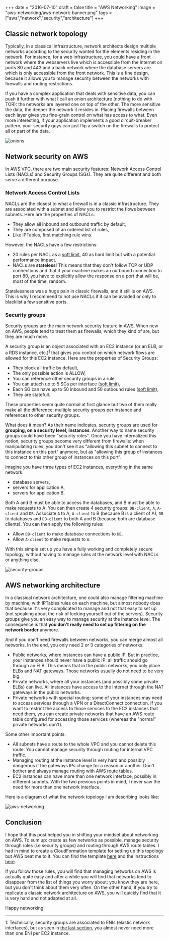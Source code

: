 +++
date = "2016-07-10"
draft = false
title = "AWS Networking"
image = "aws-networking/aws-network-banner.png"
tags = ["aws","network","security","architecture"]
+++

## Classic network topology

Typically, in a classical infrastructure, network architects design multiple networks according to the security wanted for the elements residing in the network. For instance, for a web infrastructure, you could have a front network where the webservers live which is accessible from the Internet on ports 80 and 443 and a back network where the database servers are which is only accessible from the front network. This is a fine design, because it allows you to manage security between the networks with firewalls and routing restrictions.

If you have a complex application that deals with sensitive data, you can push it further with what I call an onion architecture (nothing to do with TOR): the networks are layered one on top of the other. The more sensitive the data, the deeper the network it resides in. Placing firewalls between each layer gives you fine-grain control on what has access to what. Even more interesting, if your application implements a good circuit-breaker pattern, your security guys can just flip a switch on the firewalls to protect all or part of the data.

![onions](/img/aws-networking/onions.jpg)

## Network security on AWS

In AWS VPC, there are two main security features: Network Access Control Lists (NACLs) and Security Groups (SGs). They are quite different and both serve a different purpose.

### Network Access Control Lists

NACLs are the closest to what a firewall is in a classic infrastructure. They are associated with a subnet and allow you to restrict the flows between subnets. Here are the properties of NACLs:

* They allow all inbound and outbound traffic by default,
* They are composed of an ordered list of rules,
* Like IPTables, first matching rule wins.

However, the NACLs have a few restrictions:

* 20 rules per NACL as a [soft limit](http://docs.aws.amazon.com/AmazonVPC/latest/UserGuide/VPC_Appendix_Limits.html#vpc-limits-nacls), 40 as hard limit but with a potential performance impact.
* NACLs are **stateless**! This means that they don't follow TCP or UDP connections and that if your machine makes an outbound connection to port 80, you have to explicitly allow the response on a port that will be, most of the time, random.

Statelessness was a huge pain in classic firewalls, and it still is on AWS. This is why I recommend to not use NACLs if it can be avoided or only to blacklist a few sensitive ports.

### Security groups

Security groups are the main network security feature in AWS. When new on AWS, people tend to treat them as firewalls, which they kind of are, but they are much more.

A security group is an object associated with an EC2 instance (or an ELB, or a RDS instance, etc.)<sup>[1](#myfootnote1)</sup> that gives you control on which network flows are allowed for this EC2 instance. Here are the properties of Security Groups:

* They block all traffic by default,
* The only possible action is ALLOW,
* You can reference other security groups in a rule,
* You can attach up to 5 SGs per interface ([soft limit](http://docs.aws.amazon.com/AmazonVPC/latest/UserGuide/VPC_Appendix_Limits.html#vpc-limits-security-groups)),
* Each SG can have up to 50 inbound and 50 outbound rules ([soft limit](http://docs.aws.amazon.com/AmazonVPC/latest/UserGuide/VPC_Appendix_Limits.html#vpc-limits-security-groups)),
* They are statefull.

These properties seem quite normal at first glance but two of them really make all the difference: multiple security groups per instance and references to other security groups.

What does it mean? As their name indicates, security groups are used for **grouping, on a security level, instances**. Another way to name security groups could have been "security roles". Once you have internalized this notion, security groups become very different from firewalls: when manipulating rules, you don't see it as "allowing this subnet to connect to this instance on this port" anymore, but as "allowing this group of instances to connect to this other group of instances on this port".

Imagine you have three types of EC2 instances, everything in the same network:

* database servers,
* servers for application A,
* servers for application B.

Both A and B must be able to access the databases, and B must be able to make requests to A. You can then create 4 security groups: ``DB-client``, ``A``, ``A-client`` and ``DB``. Associate ``A`` to A, ``A-client`` to B (because B is a client of A), ``DB`` to databases and ``DB-client`` to both A and B (because both are database clients). You can then apply the following rules:

* Allow ``DB-client`` to make database connections to ``DB``,
* Allow ``A-client`` to make requests to ``A``.

With this simple set up you have a fully working and completely secure topology, without having to manage rules at the network level with NACLs or anything else.

![security-groups](/img/aws-networking/security-groups.png)


## <a name="section3"></a>AWS networking architecture

In a classical network architecture, one could also manage filtering machine by machine, with IPTables rules on each machine, but almost nobody does that because it's very complicated to manage and not that easy to set up (not speaking about the risk of locking yourself out of the servers). Security groups give you an easy way to manage security at the instance level. The consequence is that **you don't really need to set up filtering on the network border** anymore.

And if you don't need firewalls between networks, you can merge almost all networks. In the end, you only need 2 or 3 categories of networks:

* Public networks, where instances can have a public IP. But in practice, your instances should never have a public IP: all traffic should go through an ELB. This means that in the public networks, you only place ELBs and NAT gateways. Those networks usually do not need to be very big.
* Private networks, where all your instances (and possibly some private ELBs) can live. All instances have access to the Internet through the NAT gateways in the public networks.
* Private networks with special routing: some of your instances may need to access services through a VPN or a DirectConnect connection. If you want to restrict the access to those services to the EC2 instances that need them, you can create private networks that have an AWS route table configured for accessing those services (whereas the "normal" private networks don't).

Some other important points:

* All subnets have a route to the whole VPC and you cannot delete this route. You cannot manage security through routing for internal VPC traffic.
* Managing routing at the instance level is very hard and possibly dangerous if the gateways IPs change for a reason or another. Don't bother and always manage routing with AWS route tables.
* EC2 instances can have more than one network interface, possibly in different subnets. With the two previous points in mind, I never saw the need for more than one network interface.

Here is a diagram of what the network topology I am describing looks like:

![aws-networking](/img/aws-networking/aws-networking2.png)

## Conclusion

I hope that this post helped you in shifting your mindset about networking on AWS. To sum up: create as few networks as possible, manage security through roles (i.e security groups) and routing through AWS route tables. I had in mind to create a CloudFormation template for setting up this topology but AWS beat me to it. You can find the template [here](/downloads/aws-networking/aws-vpc.template) and the instructions [here](https://s3.amazonaws.com/quickstart-reference/aws/vpc/latest/doc/modular-scalable-virtual-network-architecture-with-amazon-vpc.pdf).

If you follow those rules, you will find that managing networks on AWS is actually quite easy and after a while you will find that networks tend to disappear from the list of things you worry about: you know they are here, but you don't think about them very often. On the other hand, if you try to replicate a classic network architecture on AWS, you will quickly find that it is very hard and not adapted at all.

Happy networking!

---

<a name="myfootnote1">1</a>: Technically, security groups are associated to ENIs (elastic network interfaces), but as seen in [the last section](#section3), you almost never need more than one ENI per EC2 instance.
